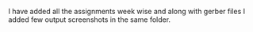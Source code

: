I have added all the assignments week wise and along with gerber files I added few output screenshots in the same folder. 
